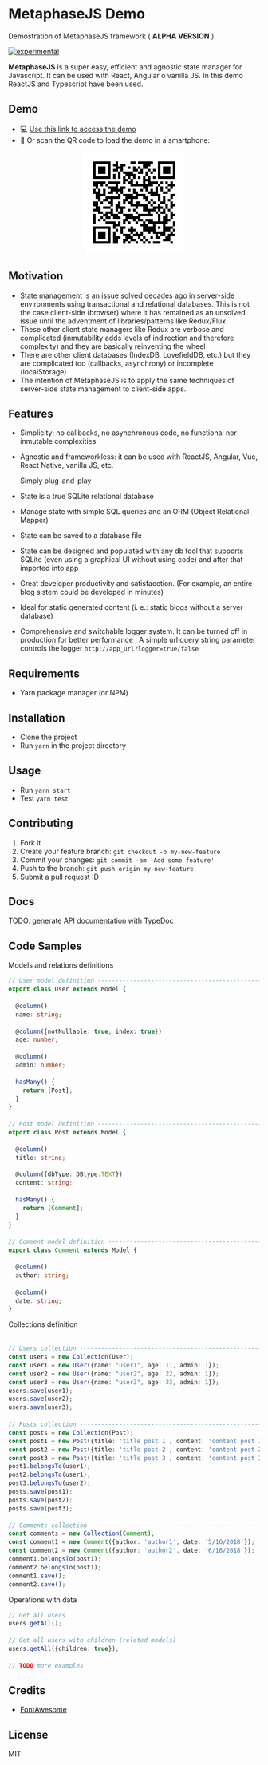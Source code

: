 # MetaphaseJS Demo

Demostration of MetaphaseJS framework ( **ALPHA VERSION** ).

[![experimental](http://badges.github.io/stability-badges/dist/experimental.svg)](http://github.com/badges/stability-badges)

**MetaphaseJS** is a super easy, efficient and agnostic state manager for Javascript. It can be used with React, Angular o vanilla JS. In this demo ReactJS and Typescript have been used.

## Demo

- :computer: [Use this link to access the demo](https://yagolopez.js.org/metaphasejs-react-demo/build/)
- :iphone: Or scan the QR code to load the demo in a smartphone:

<p align="center"><img src="qrcode-metaphasejs-demo-small.jpg"/></p>

## Motivation

- State management is an issue solved decades ago in server-side environments using transactional and relational databases. This is not the case client-side (browser) where it has remained as an unsolved issue until the adventment of libraries/patterns like Redux/Flux
- These other client state managers like Redux are verbose and complicated (inmutability adds levels of indirection and therefore complexity) and they are basically reinventing the wheel
- There are other client databases (IndexDB, LovefieldDB, etc.) but they are complicated too (callbacks, asynchrony) or incomplete (localStorage)
- The intention of MetaphaseJS is to apply the same techniques of server-side state management to client-side apps.

## Features

- Simplicity: no callbacks, no asynchronous code, no functional nor inmutable complexities 

- Agnostic and frameworkless: it can be used with ReactJS, Angular, Vue, React Native, vanilla JS, etc.

  Simply plug-and-play

- State is a true SQLite relational database

- Manage state with simple SQL queries and an ORM (Object Relational Mapper)

- State can be saved to a database file

- State can be designed and populated with any db tool that supports SQLite (even using a graphical UI without using code) and after that imported into app

- Great developer productivity and satisfacction. (For example, an entire blog sistem could be developed in minutes)

- Ideal for static generated content (i. e.: static blogs without a server database)

- Comprehensive and switchable logger system. It can be turned off in production for better performance . A simple url query string parameter controls the logger `http://app_url?logger=true/false`

## Requirements

- Yarn package manager (or NPM)

## Installation

- Clone the project
- Run `yarn` in the project directory

## Usage

- Run `yarn start`
- Test `yarn test`

## Contributing

1. Fork it
2. Create your feature branch: `git checkout -b my-new-feature`
3. Commit your changes: `git commit -am 'Add some feature'`
4. Push to the branch: `git push origin my-new-feature`
5. Submit a pull request :D

## Docs

TODO: generate API documentation with TypeDoc

## Code Samples

Models and relations definitions

```typescript
// User model definition --------------------------------------------------
export class User extends Model {

  @column()
  name: string;

  @column({notNullable: true, index: true})
  age: number;

  @column()
  admin: number;

  hasMany() {
    return [Post];
  }
}

// Post model definition -------------------------------------------------
export class Post extends Model {

  @column()
  title: string;

  @column({dbType: DBtype.TEXT})
  content: string;

  hasMany() {
    return [Comment];
  }
}

// Comment model definition -----------------------------------------------
export class Comment extends Model {

  @column()
  author: string;

  @column()
  date: string;
}
```



Collections definition

```typescript

// Users collection -------------------------------------------------------
const users = new Collection(User);
const user1 = new User({name: "user1", age: 11, admin: 1});
const user2 = new User({name: "user2", age: 22, admin: 1});
const user3 = new User({name: "user3", age: 33, admin: 1});
users.save(user1);
users.save(user2);
users.save(user3);

// Posts collection --------------------------------------------------------
const posts = new Collection(Post);
const post1 = new Post({title: 'title post 1', content: 'content post 1'});
const post2 = new Post({title: 'title post 2', content: 'content post 2'});
const post3 = new Post({title: 'title post 3', content: 'content post 3'});
post1.belongsTo(user1);
post2.belongsTo(user1);
post3.belongsTo(user2);
posts.save(post1);
posts.save(post2);
posts.save(post3);

// Comments collection -----------------------------------------------------
const comments = new Collection(Comment);
const comment1 = new Comment({author: 'author1', date: '5/16/2018'});
const comment2 = new Comment({author: 'author2', date: '6/16/2018'});
comment1.belongsTo(post1);
comment2.belongsTo(post1);
comment1.save();
comment2.save();
```



Operations with data

```typescript
// Get all users
users.getAll();

// Get all users with children (related models)
users.getAll({children: true});

// TODO more examples
```



## Credits

- [FontAwesome](https://fontawesome.com/license)

## License

MIT
